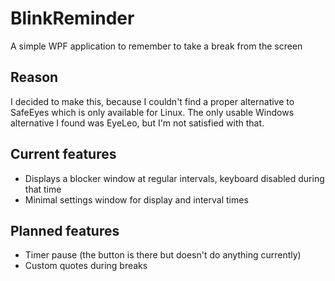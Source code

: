 # BlinkReminder
A simple WPF application to remember to take a break from the screen

## Reason
I decided to make this, because I couldn't find a proper alternative to SafeEyes which is only available for Linux. The only usable Windows alternative I found was EyeLeo, but I'm not satisfied with that.

## Current features
* Displays a blocker window at regular intervals, keyboard disabled during that time
* Minimal settings window for display and interval times

## Planned features
* Timer pause (the button is there but doesn't do anything currently)
* Custom quotes during breaks
